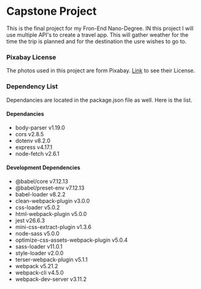 # Capstone Project
This is the final project for my Fron-End Nano-Degree. IN this project I will use multiple API's to create a travel app.
This will gather weather for the time the trip is planned and for the destination the usre wishes to go to.

### Pixabay License
The photos used in this project are form Pixabay. [Link](https://pixabay.com/service/license/) to see their License.

### Dependency List
Dependancies are located in the package.json file as well. Here is the list.

#### Dependancies
* body-parser v1.19.0
* cors v2.8.5
* dotenv v8.2.0
* express v4.17.1
* node-fetch v2.6.1

#### Development Dependencies
* @babel/core v7.12.13
* @babel/preset-env v7.12.13
* babel-loader v8.2.2
* clean-webpack-plugin v3.0.0
* css-loader v5.0.2
* html-webpack-plugin v5.0.0
* jest v26.6.3
* mini-css-extract-plugin v1.3.6
* node-sass v5.0.0
* optimize-css-assets-webpack-plugin v5.0.4
* sass-loader v11.0.1
* style-loader v2.0.0
* terser-webpack-plugin v5.1.1
* webpack v5.21.2
* webpack-cli v4.5.0
* webpack-dev-server v3.11.2